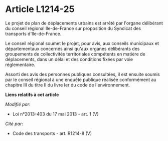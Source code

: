 # Article L1214-25

Le projet de plan de déplacements urbains est arrêté par l'organe délibérant du conseil régional Ile-de-France sur
proposition du Syndicat des transports d'Ile-de-France.

Le conseil régional soumet le projet, pour avis, aux conseils municipaux et départementaux concernés ainsi qu'aux organes
délibérants des groupements de collectivités territoriales compétents en matière de déplacements, dans un délai et des
conditions fixées par voie réglementaire.

Assorti des avis des personnes publiques consultées, il est ensuite soumis par le conseil régional à une enquête publique
réalisée conformément au chapitre III du titre II du livre Ier du code de l'environnement.

**Liens relatifs à cet article**

_Modifié par_:

  - Loi n°2013-403 du 17 mai 2013 - art. 1 (V)

_Cité par_:

  - Code des transports - art. R1214-8 (V)
